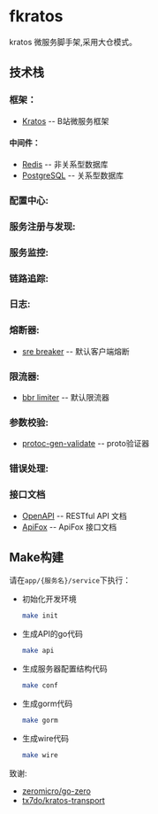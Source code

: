 # fkratos

kratos 微服务脚手架,采用大仓模式。

## 技术栈

### 框架：

* [Kratos](https://go-kratos.dev/) -- B站微服务框架

#### 中间件：

* [Redis](https://redis.io/) -- 非关系型数据库
* [PostgreSQL](https://www.postgresql.org/) -- 关系型数据库

### 配置中心:

### 服务注册与发现:

### 服务监控:

### 链路追踪:

### 日志:

### 熔断器:

* [sre breaker](https://github.com/go-kratos/aegis/tree/main/circuitbreaker/sre) -- 默认客户端熔断

### 限流器:

* [bbr limiter](https://github.com/go-kratos/aegis/tree/main/ratelimit/bbr) -- 默认限流器

### 参数校验:

* [protoc-gen-validate](https://github.com/bufbuild/protoc-gen-validate) -- proto验证器

### 错误处理:

### 接口文档

* [OpenAPI](https://www.openapis.org/) -- RESTful API 文档
* [ApiFox](https://apifox.com/) -- ApiFox 接口文档

## Make构建

请在`app/{服务名}/service`下执行：

- 初始化开发环境

   ```bash
   make init
   ```

- 生成API的go代码

   ```bash
   make api
   ```

- 生成服务器配置结构代码

   ```bash
   make conf
   ```

- 生成gorm代码

   ```bash
   make gorm
   ```

- 生成wire代码

   ```bash
   make wire
   ```

致谢:

- [zeromicro/go-zero](https://github.com/zeromicro/go-zero)
- [tx7do/kratos-transport](https://github.com/tx7do/kratos-transport)